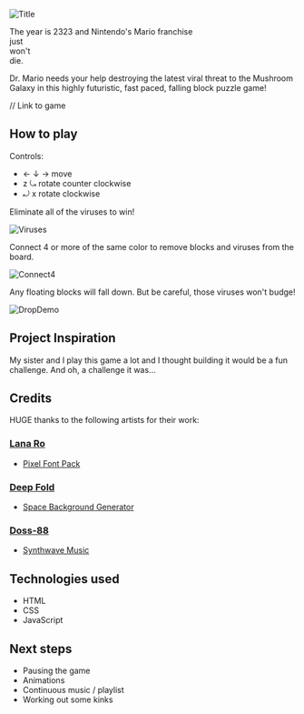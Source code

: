 ![Title](https://i.imgur.com/SOni764.png)

The year is 2323 and Nintendo's Mario franchise  
just  
won't  
die.  

Dr. Mario needs your help destroying the latest viral threat to the Mushroom Galaxy in this highly futuristic, fast paced, falling block puzzle game!

// Link to game

## How to play

Controls:
* ← ↓ → move
* z ⤿ rotate counter clockwise
* ⤾ x rotate clockwise

Eliminate all of the viruses to win!

![Viruses](https://i.imgur.com/EB3UGJD.png)

Connect 4 or more of the same color to remove blocks and viruses from the board.

![Connect4](https://i.imgur.com/nMJ7cOg.png)

Any floating blocks will fall down. But be careful, those viruses won't budge!

![DropDemo](https://i.imgur.com/ZTLoBqd.png)

## Project Inspiration
My sister and I play this game a lot and I thought building it would be a fun challenge. And oh, a challenge it was...

## Credits
HUGE thanks to the following artists for their work:

### [Lana Ro](https://lana-ro.itch.io/sra-free-pixel-font-pack)
* [Pixel Font Pack](https://lana-ro.itch.io/sra-free-pixel-font-pack)

### [Deep Fold](https://deep-fold.itch.io/)
* [Space Background Generator](https://deep-fold.itch.io/space-background-generator)

### [Doss-88](https://www.youtube.com/user/AntiMulletpunk)
* [Synthwave Music](https://dos88.itch.io/dos-88-music-library)

## Technologies used
  * HTML
  * CSS
  * JavaScript

## Next steps
* Pausing the game
* Animations
* Continuous music / playlist
* Working out some kinks
